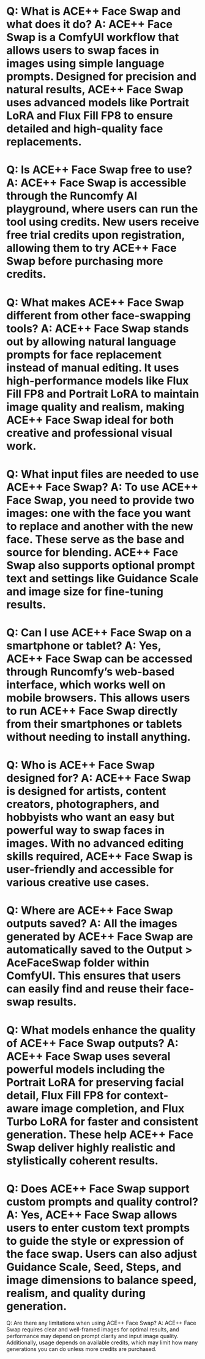 Q:
What is ACE++ Face Swap and what does it do?
A:
ACE++ Face Swap is a ComfyUI workflow that allows users to swap faces in images using simple language prompts. Designed for precision and natural results, ACE++ Face Swap uses advanced models like Portrait LoRA and Flux Fill FP8 to ensure detailed and high-quality face replacements.
===
Q:
Is ACE++ Face Swap free to use?
A:
ACE++ Face Swap is accessible through the Runcomfy AI playground, where users can run the tool using credits. New users receive free trial credits upon registration, allowing them to try ACE++ Face Swap before purchasing more credits.
===
Q:
What makes ACE++ Face Swap different from other face-swapping tools?
A:
ACE++ Face Swap stands out by allowing natural language prompts for face replacement instead of manual editing. It uses high-performance models like Flux Fill FP8 and Portrait LoRA to maintain image quality and realism, making ACE++ Face Swap ideal for both creative and professional visual work.
===
Q:
What input files are needed to use ACE++ Face Swap?
A:
To use ACE++ Face Swap, you need to provide two images: one with the face you want to replace and another with the new face. These serve as the base and source for blending. ACE++ Face Swap also supports optional prompt text and settings like Guidance Scale and image size for fine-tuning results.
===
Q:
Can I use ACE++ Face Swap on a smartphone or tablet?
A:
Yes, ACE++ Face Swap can be accessed through Runcomfy’s web-based interface, which works well on mobile browsers. This allows users to run ACE++ Face Swap directly from their smartphones or tablets without needing to install anything.
===
Q:
Who is ACE++ Face Swap designed for?
A:
ACE++ Face Swap is designed for artists, content creators, photographers, and hobbyists who want an easy but powerful way to swap faces in images. With no advanced editing skills required, ACE++ Face Swap is user-friendly and accessible for various creative use cases.
===
Q:
Where are ACE++ Face Swap outputs saved?
A:
All the images generated by ACE++ Face Swap are automatically saved to the Output > AceFaceSwap folder within ComfyUI. This ensures that users can easily find and reuse their face-swap results.
===
Q:
What models enhance the quality of ACE++ Face Swap outputs?
A:
ACE++ Face Swap uses several powerful models including the Portrait LoRA for preserving facial detail, Flux Fill FP8 for context-aware image completion, and Flux Turbo LoRA for faster and consistent generation. These help ACE++ Face Swap deliver highly realistic and stylistically coherent results.
===
Q:
Does ACE++ Face Swap support custom prompts and quality control?
A:
Yes, ACE++ Face Swap allows users to enter custom text prompts to guide the style or expression of the face swap. Users can also adjust Guidance Scale, Seed, Steps, and image dimensions to balance speed, realism, and quality during generation.
===
Q:
Are there any limitations when using ACE++ Face Swap?
A:
ACE++ Face Swap requires clear and well-framed images for optimal results, and performance may depend on prompt clarity and input image quality. Additionally, usage depends on available credits, which may limit how many generations you can do unless more credits are purchased.